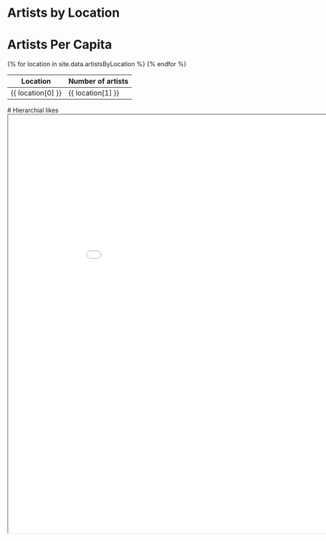 # Artists by Location
<div class="geoMap" data-url="data/artistsByLocation.json"></div>

# Artists Per Capita
<div class="geoMap" data-url="data/artistsPerCapita.json"></div>

<div class="table_div" data-url="data/artistsLocation.json"></div>
<table>
<thead>
<tr><th>Location</th><th>Number of artists</th></tr>
</thead>
<tbody>
{% for location in site.data.artistsByLocation %}
  <tr>
    <td>{{ location[0] }}</td>
    <td>{{ location[1] }}</td>
  </tr>
{% endfor %}
</tbody>
</table>
# Hierarchial likes
<iframe src="artistHierarchialGraph.html" width="960" height="960" scrolling="no"></iframe>
